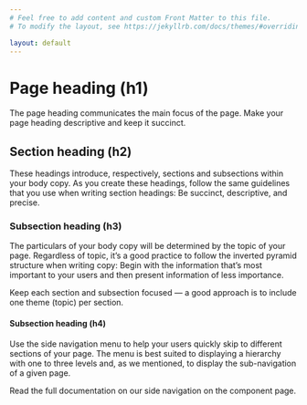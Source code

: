```yaml
---
# Feel free to add content and custom Front Matter to this file.
# To modify the layout, see https://jekyllrb.com/docs/themes/#overriding-theme-defaults

layout: default
---
```



<h1>Page heading (h1)</h1>

<p class="usa-font-lead">The page heading communicates the main focus of the page. Make your page heading descriptive and keep it succinct.</p>

<h2 id="section-heading-h2">Section heading (h2)</h2>

<p>These headings introduce, respectively, sections and subsections within your body copy. As you create these headings, follow the same guidelines that you use when writing section headings: Be succinct, descriptive, and precise.</p>

<h3 id="section-heading-h3">Subsection heading (h3)</h3>

<p>The particulars of your body copy will be determined by the topic of your page. Regardless of topic, it’s a good practice to follow the inverted pyramid structure when writing copy: Begin with the information that’s most important to your users and then present information of less importance.</p>

<p>Keep each section and subsection focused — a good approach is to include one theme (topic) per section.</p>

<h4 id="section-heading-h4">Subsection heading (h4)</h4>

<p>Use the side navigation menu to help your users quickly skip to different sections of your page. The menu is best suited to displaying a hierarchy with one to three levels and, as we mentioned, to display the sub-navigation of a given page.</p>

<p>Read the full documentation on our side navigation on the component page.</p>
